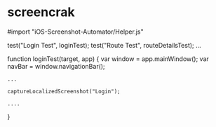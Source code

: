 screencrak
==========
#import "iOS-Screenshot-Automator/Helper.js"


test("Login Test", loginTest);
test("Route Test", routeDetailsTest);
...

function loginTest(target, app)
{
    var window = app.mainWindow();
    var navBar = window.navigationBar();

    ...

    captureLocalizedScreenshot("Login");

    ....
}
